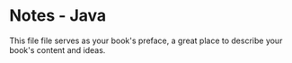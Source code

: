 # Notes - Java

This file file serves as your book's preface, a great place to describe your book's content and ideas.

